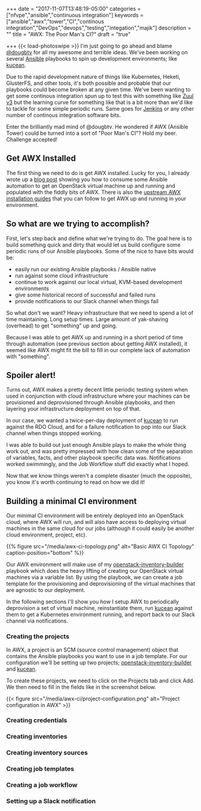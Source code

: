 +++
date = "2017-11-07T13:48:19-05:00"
categories = ["nfvpe","ansible","continuous integration"]
keywords = ["ansible","awx","tower","CI","continous integration","DevOps","devops","testing","integation","majik"]
description = ""
title = "AWX: The Poor Man's CI?"
draft = "true"

+++
{{< load-photoswipe >}}
I'm just going to go ahead and blame [@dougbtv](https://twitter.com/dougbtv)
for all my awesome and terrible ideas. We've been working on several
[Ansible](https://github.com/ansible/ansible) playbooks to spin up development
environments; like
[kucean](https://github.com/redhat-nfvpe/kube-centos-ansible).

Due to the rapid development nature of things like Kubernetes, Heketi,
GlusterFS, and other tools, it's both possible and probable that our playbooks
could become broken at any given time. We've been wanting to get some continous
integration spun up to test this with something like [Zuul v3](https://docs.openstack.org/infra/zuul/feature/zuulv3/index.html)
but the learning curve for something like that is a bit more than we'd like to
tackle for some simple periodic runs. Same goes for [Jenkins](https://jenkins.io/doc/)
or any other number of continous integration software bits.

Enter the brilliantly mad mind of @dougbtv. He wondered if AWX (Ansible Tower)
could be turned into a sort of "Poor Man's CI"? Hold my beer. Challenge
accepted!
<!--more-->

## Get AWX Installed

The first thing we need to do is get AWX installed. Lucky for you, I already
wrote up a [blog
post](http://blog.leifmadsen.com/blog/2017/11/07/deploying-awx-to-openstack-rdo-cloud/)
showing you how to consume some Ansible automation to get an OpenStack virtual
machine up and running and populated with the fiddly bits of AWX. There is also
the [upstream AWX installation guides](https://github.com/ansible/awx/blob/devel/INSTALL.md)
that you can follow to get AWX up and running in your environment.

## So what are we trying to accomplish?

First, let's step back and define what we're trying to do. The goal here is to
build something quick and dirty that would let us build configure some periodic
runs of our Ansible playbooks. Some of the nice to have bits would be:

* easily run our existing Ansible playbooks / Ansible native
* run against some cloud infrastructure
* continue to work against our local virtual, KVM-based development
  environments
* give some historical record of successful and failed runs
* provide notifications to our Slack channel when things fail

So what don't we want? Heavy infrastructure that we need to spend a lot of time
maintaining. Long setup times. Large amount of yak-shaving (overhead) to get
"something" up and going.

Because I was able to get AWX up and running in a short period of time through
automation (see previous section about getting AWX installed), it seemed like
AWX might fit the bill to fill in our complete lack of automation with
"something".

## Spoiler alert!

Turns out, AWX makes a pretty decent little periodic testing system when used
in conjunction with cloud infrastructure where your machines can be provisioned
and deprovisioned through Ansible playbooks, and then layering your
infrastructure deployment on top of that.

In our case, we wanted a twice-per-day deployment of
[kucean](https://github.com/redhat-nfvpe/kube-centos-ansible) to run against
the RDO Cloud, and for a failure notification to pop into our Slack channel
when things stopped working.

I was able to build out just enough Ansible plays to make the whole thing work
out, and was pretty impressed with how clean some of the separation of
variables, facts, and other playbook specific data was. Notifications worked
swimmingly, and the Job Workflow stuff did exactly what I hoped.

Now that we know things weren't a complete disaster (much the opposite), you
know it's worth continuing to read on how we did it!

## Building a minimal CI environment

Our minimal CI environment will be entirely deployed into an OpenStack cloud,
where AWX will run, and will also have access to deploying virtual machines in
the same cloud for our jobs (although it could easily be another cloud
environment, project, etc).

{{% figure src="/media/awx-ci-topology.png" alt="Basic AWX CI Topology" caption-position="bottom" %}}

Our AWX environment will make use of my
[openstack-inventory-builder](https://github.com/leifmadsen/openstack-inventory-builder)
playbook which does the heavy lifting of creating our OpenStack virtual
machines via a variable list. By using the playbook, we can create a job
template for the provisioning and deprovisioning of the virtual machines that
are agnostic to our deployment.

In the following sections I'll show you how I setup AWX to periodically
deprovision a set of virtual machine, reinstantiate them, run
[kucean](https://github.com/redhat-nfvpe/kube-centos-ansible) against them to
get a Kubernetes environment running, and report back to our Slack channel via
notifications.

### Creating the projects

In AWX, a project is an SCM (source control management) object that contains
the Ansible playbooks you want to use in a job template. For our configuration
we'll be setting up two projects;
[openstack-inventory-builder](https://github.com/leifmadsen/openstack-inventory-builder)
and [kucean](https://github.com/redhat-nfvpe/kube-centos-ansible).

To create these projects, we need to click on the Projects tab and click Add.
We then need to fill in the fields like in the screenshot below.

{{< figure src="/media/awx-ci/project-configuration.png" alt="Project configuration in AWX" >}}

### Creating credentials


### Creating inventories


### Creating inventory sources


### Creating job templates

### Creating a job workflow

### Setting up a Slack notification
